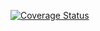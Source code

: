 [![Coverage Status](https://coveralls.io/repos/github/woowgers/pyht/badge.svg?branch=main)](https://coveralls.io/github/woowgers/pyht?branch=main)
